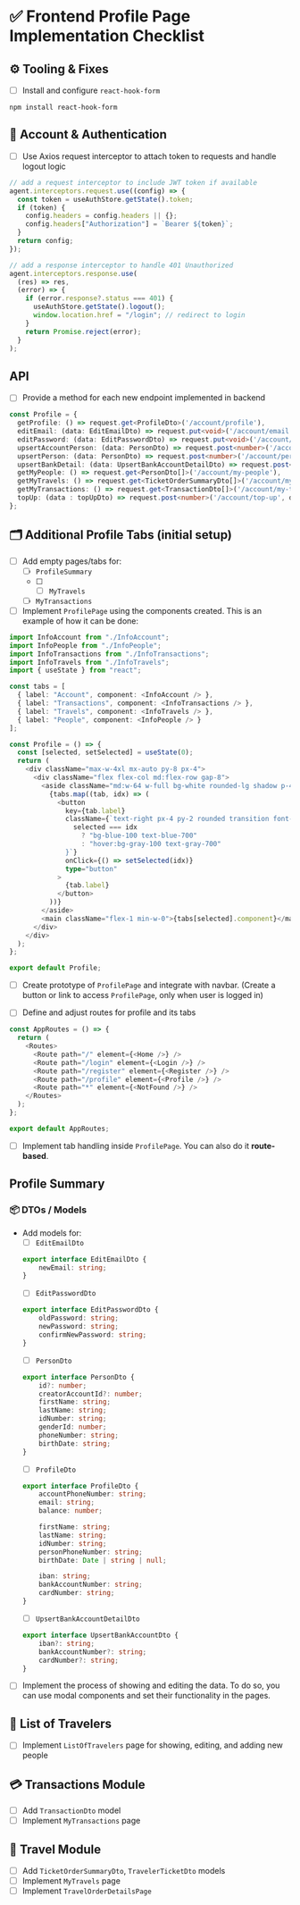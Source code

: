 # ✅ Frontend Profile Page Implementation Checklist

## ⚙️ Tooling & Fixes
- [ ]  Install and configure `react-hook-form`
```
npm install react-hook-form
```

## 🔐 Account & Authentication
- [ ] Use Axios request interceptor to attach token to requests and handle logout logic
```ts
// add a request interceptor to include JWT token if available
agent.interceptors.request.use((config) => {
  const token = useAuthStore.getState().token;
  if (token) {
    config.headers = config.headers || {};
    config.headers["Authorization"] = `Bearer ${token}`;
  }
  return config;
});

// add a response interceptor to handle 401 Unauthorized
agent.interceptors.response.use(
  (res) => res,
  (error) => {
    if (error.response?.status === 401) {
      useAuthStore.getState().logout();
      window.location.href = "/login"; // redirect to login
    }
    return Promise.reject(error);
  }
);
```

## API
- [ ] Provide a method for each new endpoint implemented in backend
```ts
const Profile = {
  getProfile: () => request.get<ProfileDto>('/account/profile'),
  editEmail: (data: EditEmailDto) => request.put<void>('/account/email', data),
  editPassword: (data: EditPasswordDto) => request.put<void>('/account/password', data),
  upsertAccountPerson: (data: PersonDto) => request.post<number>('/account/account-person', data),
  upsertPerson: (data: PersonDto) => request.post<number>('/account/person', data),
  upsertBankDetail: (data: UpsertBankAccountDetailDto) => request.post<void>('/account/bank-detail', data),
  getMyPeople: () => request.get<PersonDto[]>('/account/my-people'),
  getMyTravels: () => request.get<TicketOrderSummaryDto[]>('/account/my-travels'),
  getMyTransactions: () => request.get<TransactionDto[]>('/account/my-transactions'), 
  topUp: (data : topUpDto) => request.post<number>('/account/top-up', data)
};

```

## 🗂️ Additional Profile Tabs (initial setup)

- [ ]  Add empty pages/tabs for:
    - [ ] `ProfileSummary`
    - [ ] - [ ] `MyTravels`
    - [ ] `MyTransactions`

- [ ] Implement `ProfilePage` using the components created. This is an example of how it can be done:
```ts
import InfoAccount from "./InfoAccount";
import InfoPeople from "./InfoPeople";
import InfoTransactions from "./InfoTransactions";
import InfoTravels from "./InfoTravels";
import { useState } from "react";

const tabs = [
  { label: "Account", component: <InfoAccount /> },
  { label: "Transactions", component: <InfoTransactions /> },
  { label: "Travels", component: <InfoTravels /> },
  { label: "People", component: <InfoPeople /> }
];

const Profile = () => {
  const [selected, setSelected] = useState(0);
  return (
    <div className="max-w-4xl mx-auto py-8 px-4">
      <div className="flex flex-col md:flex-row gap-8">
        <aside className="md:w-64 w-full bg-white rounded-lg shadow p-4 flex md:flex-col flex-row gap-2 md:gap-0 mb-4 md:mb-0">
          {tabs.map((tab, idx) => (
            <button
              key={tab.label}
              className={`text-right px-4 py-2 rounded transition font-medium text-base md:text-lg w-full ${
                selected === idx
                  ? "bg-blue-100 text-blue-700"
                  : "hover:bg-gray-100 text-gray-700"
              }`}
              onClick={() => setSelected(idx)}
              type="button"
            >
              {tab.label}
            </button>
          ))}
        </aside>
        <main className="flex-1 min-w-0">{tabs[selected].component}</main>
      </div>
    </div>
  );
};

export default Profile;

```

- [ ]  Create prototype of `ProfilePage` and integrate with navbar. (Create a button or link to access `ProfilePage`, only when user is logged in)

- [ ] Define and adjust routes for profile and its tabs
```ts
const AppRoutes = () => {
  return (
    <Routes>
      <Route path="/" element={<Home />} />
      <Route path="/login" element={<Login />} />
      <Route path="/register" element={<Register />} />
      <Route path="/profile" element={<Profile />} />
      <Route path="*" element={<NotFound />} />
    </Routes>
  );
};

export default AppRoutes;

```

- [ ] Implement tab handling inside `ProfilePage`. You can also do it **route-based**.

## Profile Summary 
### 📦 DTOs / Models
-  Add models for:
    - [ ]  `EditEmailDto`
	```ts
 	export interface EditEmailDto {
	    newEmail: string;
	}
 	```
    - [ ]  `EditPasswordDto`
	```ts
 	export interface EditPasswordDto {
	    oldPassword: string;
	    newPassword: string;
	    confirmNewPassword: string;
	}
 	```
    - [ ]  `PersonDto`
	```ts
	export interface PersonDto {
 	    id?: number;
 	    creatorAccountId?: number;
 	    firstName: string;
	    lastName: string;
 	    idNumber: string;
	    genderId: number;
	    phoneNumber: string;
	    birthDate: string;
 	}
 	```
    - [ ]  `ProfileDto`
	```ts
 	export interface ProfileDto {
	    accountPhoneNumber: string;
	    email: string;
	    balance: number;

	    firstName: string;
	    lastName: string;
	    idNumber: string;
	    personPhoneNumber: string;
	    birthDate: Date | string | null;

	    iban: string;
	    bankAccountNumber: string;
	    cardNumber: string;
 	}
 	```
    - [ ] `UpsertBankAccountDetailDto`
	```ts
	export interface UpsertBankAccountDto {
	    iban?: string;
	    bankAccountNumber?: string;
 	    cardNumber?: string;
 	}
 	```
 
 - [ ] Implement the process of showing and editing the data. To do so, you can use modal components and set their functionality in the pages.

## 🧍 List of Travelers
- [ ]  Implement `ListOfTravelers` page for showing, editing, and adding new people

## 💳 Transactions Module
- [ ] Add `TransactionDto` model
- [ ]  Implement `MyTransactions` page

## 🚆 Travel Module
- [ ] Add `TicketOrderSummaryDto`, `TravelerTicketDto` models
- [ ] Implement `MyTravels` page
- [ ] Implement `TravelOrderDetailsPage`

